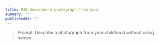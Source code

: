 ```yaml
---
title: 030-describe-a-photograph-from-your
summary: ""
publishedAt: ""
---
```


> Prompt: Describe a photograph from your childhood without using names

